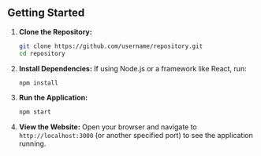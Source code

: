 ## Getting Started

1. **Clone the Repository:**
   ```bash
   git clone https://github.com/username/repository.git
   cd repository
   ```

2. **Install Dependencies:**
   If using Node.js or a framework like React, run:
   ```bash
   npm install
   ```

3. **Run the Application:**
   ```bash
   npm start
   ```

4. **View the Website:**
   Open your browser and navigate to `http://localhost:3000` (or another specified port) to see the application running.
